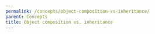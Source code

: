 ```yaml
---
permalink: /concepts/object-composition-vs-inheritance/
parent: Concepts
title: Object composition vs. inheritance
---
```

